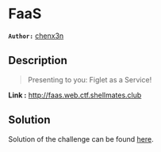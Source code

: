 # FaaS

**`Author:`** [chenx3n](https://github.com/malikDaCoda)

## Description

> Presenting to you: Figlet as a Service!  

**Link :** http://faas.web.ctf.shellmates.club

## Solution

Solution of the challenge can be found [here](solution/).
